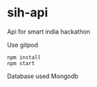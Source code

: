 # sih-api
Api for smart india hackathon

Use gitpod

```
npm install
npm start
```
Database used Mongodb
